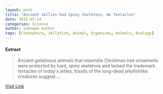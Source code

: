 ```yaml
---
layout: post
title: "Ancient Jellies Had Spiny Skeletons, No Tentacles"
date: 2015-07-14
categories: Science
author: unknown author
tags: [Ctenophora, Jellyfish, Animal, Organisms, Animals, Biology]
---
```





#### Extract
>Ancient gelatinous animals that resemble Christmas tree ornaments were protected by hard, spiny skeletons and lacked the trademark tentacles of today's jellies, fossils of the long-dead jellyfishlike creatures suggest....



[Visit Link](http://www.livescience.com/51515-ancient-comb-jellies-had-skeletons.html)


